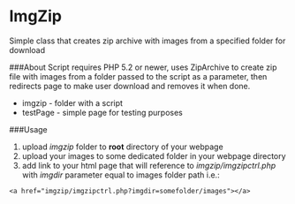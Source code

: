# ImgZip
Simple class that creates zip archive with images from a specified folder for download

###About
Script requires PHP 5.2 or newer, uses ZipArchive to create zip file with images from a folder passed to the script as a parameter, then redirects page to make user download and removes it when done.
* imgzip - folder with a script
* testPage - simple page for testing purposes

###Usage
1. upload *imgzip* folder to __root__ directory of your webpage
2. upload your images to some dedicated folder in your webpage directory
3. add link to your html page that will reference to *imgzip/imgzipctrl.php* with *imgdir* parameter equal to images folder path i.e.:
```
<a href="imgzip/imgzipctrl.php?imgdir=somefolder/images"></a>
```